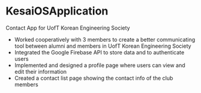 # KesaiOSApplication
Contact App for UofT Korean Engineering Society

- Worked cooperatively with 3 members to create a better communicating tool between alumni and members in UofT Korean Engineering Society
- Integrated the Google Firebase API to store data and to authenticate users
- Implemented and designed a profile page where users can view and edit their information
- Created a contact list page showing the contact info of the club members

